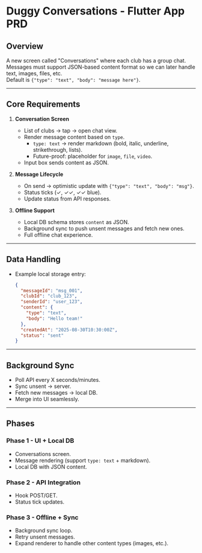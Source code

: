 # Duggy Conversations - Flutter App PRD

## Overview
A new screen called "Conversations" where each club has a group chat.  
Messages must support JSON-based content format so we can later handle text, images, files, etc.  
Default is `{"type": "text", "body": "message here"}`.  

---

## Core Requirements
1. **Conversation Screen**
   - List of clubs → tap → open chat view.
   - Render message content based on `type`.
     - `type: text` → render markdown (bold, italic, underline, strikethrough, lists).
     - Future-proof: placeholder for `image`, `file`, `video`.
   - Input box sends content as JSON.

2. **Message Lifecycle**
   - On send → optimistic update with `{"type": "text", "body": "msg"}`.
   - Status ticks (✓, ✓✓, ✓✓ blue).
   - Update status from API responses.

3. **Offline Support**
   - Local DB schema stores `content` as JSON.
   - Background sync to push unsent messages and fetch new ones.
   - Full offline chat experience.

---

## Data Handling
- Example local storage entry:
  ```json
  {
    "messageId": "msg_001",
    "clubId": "club_123",
    "senderId": "user_123",
    "content": {
      "type": "text",
      "body": "Hello team!"
    },
    "createdAt": "2025-08-30T10:30:00Z",
    "status": "sent"
  }
  ```

---

## Background Sync
- Poll API every X seconds/minutes.
- Sync unsent → server.
- Fetch new messages → local DB.
- Merge into UI seamlessly.

---

## Phases

### Phase 1 - UI + Local DB
- Conversations screen.
- Message rendering (support `type: text` + markdown).
- Local DB with JSON content.

### Phase 2 - API Integration
- Hook POST/GET.
- Status tick updates.

### Phase 3 - Offline + Sync
- Background sync loop.
- Retry unsent messages.
- Expand renderer to handle other content types (images, etc.).
